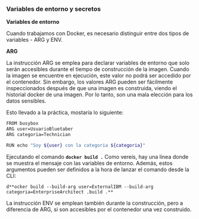 ### Variables de entorno y secretos

****************************************Variables de entorno****************************************

Cuando trabajamos con Docker, es necesario distinguir entre dos tipos de variables - ARG y ENV.

********ARG********

La instrucción ARG se emplea para declarar variables de entorno que solo serán accesibles durante el tiempo de construcción de la imagen. Cuando la imagen se encuentre en ejecución, este valor no podrá ser accedido por el contenedor. Sin embargo, los valores ARG pueden ser fácilmente inspeccionados después de que una imagen es construida, viendo el historial docker de una imagen. Por lo tanto, son una mala elección para los datos sensibles.

Esto llevado a la práctica, mostaría lo siguiente:

```bash
FROM busybox
ARG user=UsuarioBluetaber
ARG categoria=Technician

RUN echo "Soy ${user} con la categoria ${categoria}"
```

Ejecutando el comando **`docker build .`** 
  Como vereís, hay una linea donde se muestra el mensaje con las variables de entorno. Además, estos argumentos pueden ser definidos a la hora de lanzar el comando desde la CLI:

`d**ocker build --build-arg user=ExternalIBM --build-arg categoria=EnterpriseArchitect .build .**`



La instrucción ENV se emplean también durante la construcción, pero a diferencia de ARG, si son accesibles por el contenedor una vez construido.